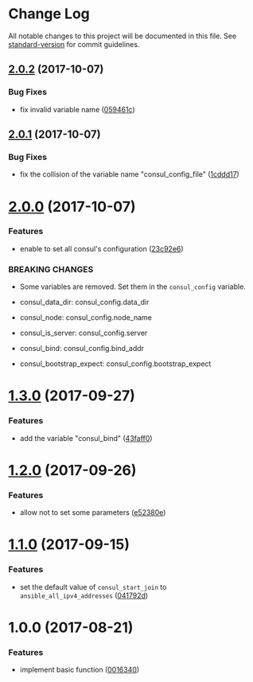 # Change Log

All notable changes to this project will be documented in this file. See [standard-version](https://github.com/conventional-changelog/standard-version) for commit guidelines.

<a name="2.0.2"></a>
## [2.0.2](https://github.com/suzuki-shunsuke/ansible-consul/compare/v2.0.1...v2.0.2) (2017-10-07)


### Bug Fixes

* fix invalid variable name ([059461c](https://github.com/suzuki-shunsuke/ansible-consul/commit/059461c))



<a name="2.0.1"></a>
## [2.0.1](https://github.com/suzuki-shunsuke/ansible-consul/compare/v2.0.0...v2.0.1) (2017-10-07)


### Bug Fixes

* fix the collision of the variable name "consul_config_file" ([1cddd17](https://github.com/suzuki-shunsuke/ansible-consul/commit/1cddd17))



<a name="2.0.0"></a>
# [2.0.0](https://github.com/suzuki-shunsuke/ansible-consul/compare/v1.3.0...v2.0.0) (2017-10-07)


### Features

* enable to set all consul's configuration ([23c92e6](https://github.com/suzuki-shunsuke/ansible-consul/commit/23c92e6))


### BREAKING CHANGES

* Some variables are removed. Set them in the `consul_config` variable.

* consul_data_dir: consul_config.data_dir
* consul_node: consul_config.node_name
* consul_is_server: consul_config.server
* consul_bind: consul_config.bind_addr
* consul_bootstrap_expect: consul_config.bootstrap_expect



<a name="1.3.0"></a>
# [1.3.0](https://github.com/suzuki-shunsuke/ansible-consul/compare/v1.2.0...v1.3.0) (2017-09-27)


### Features

* add the variable "consul_bind" ([43faff0](https://github.com/suzuki-shunsuke/ansible-consul/commit/43faff0))



<a name="1.2.0"></a>
# [1.2.0](https://github.com/suzuki-shunsuke/ansible-consul/compare/v1.1.0...v1.2.0) (2017-09-26)


### Features

* allow not to set some parameters ([e52380e](https://github.com/suzuki-shunsuke/ansible-consul/commit/e52380e))



<a name="1.1.0"></a>
# [1.1.0](https://github.com/suzuki-shunsuke/ansible-consul/compare/v1.0.0...v1.1.0) (2017-09-15)


### Features

* set the default value of `consul_start_join` to `ansible_all_ipv4_addresses` ([041792d](https://github.com/suzuki-shunsuke/ansible-consul/commit/041792d))



<a name="1.0.0"></a>
# 1.0.0 (2017-08-21)


### Features

* implement basic function ([0016340](https://github.com/suzuki-shunsuke/ansible-consul/commit/0016340))
